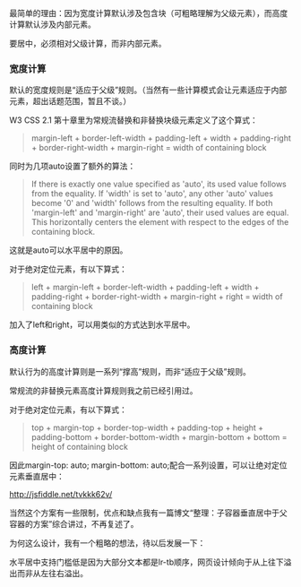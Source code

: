 最简单的理由：因为宽度计算默认涉及包含块（可粗略理解为父级元素），而高度计算默认涉及内部元素。

要居中，必须相对父级计算，而非内部元素。

### 宽度计算
默认的宽度规则是“适应于父级”规则。（当然有一些计算模式会让元素适应于内部元素，超出话题范围，暂且不谈。）

W3 CSS 2.1 第十章里为常规流替换和非替换块级元素定义了这个算式：

> margin-left + border-left-width + padding-left + width + padding-right + border-right-width + margin-right = width of containing block

同时为几项auto设置了额外的算法：

> If there is exactly one value specified as 'auto', its used value follows from the equality.
If 'width' is set to 'auto', any other 'auto' values become '0' and 'width' follows from the resulting equality.
If both 'margin-left' and 'margin-right' are 'auto', their used values are equal. This horizontally centers the element with respect to the edges of the containing block.

这就是auto可以水平居中的原因。

对于绝对定位元素，有以下算式：

> left + margin-left + border-left-width + padding-left + width + padding-right + border-right-width + margin-right + right = width of containing block

加入了left和right，可以用类似的方式达到水平居中。

### 高度计算
默认行为的高度计算则是一系列“撑高”规则，而非“适应于父级”规则。

常规流的非替换元素高度计算规则我之前已经引用过。

对于绝对定位元素，有以下算式：

> top + margin-top + border-top-width + padding-top + height + padding-bottom + border-bottom-width + margin-bottom + bottom = height of containing block

因此margin-top: auto; margin-bottom: auto;配合一系列设置，可以让绝对定位元素垂直居中：

http://jsfiddle.net/tvkkk62v/

当然这个方案有一些限制，优点和缺点我有一篇博文“整理：子容器垂直居中于父容器的方案”综合讲过，不再复述了。

为何这么设计，我有一个粗略的想法，待以后发展一下：

水平居中支持门槛低是因为大部分文本都是lr-tb顺序，网页设计倾向于从上往下溢出而非从左往右溢出。
